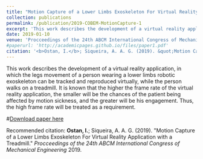 ```yaml
---
title: "Motion Capture of a Lower Limbs Exoskeleton For Virtual Reality Application with a Treadmill"
collection: publications
permalink: /publication/2019-COBEM-MotionCapture-1
excerpt: 'This work describes the development of a virtual reality application, in which the legs movement of a person wearing a lower limbs robotic exoskeleton can be tracked and reproduced virtually, while the person walks on a treadmill.'
date: 2019-01-10
venue: 'Procceedings of the 24th ABCM International Congress of Mechanical Engineering'
#paperurl: 'http://academicpages.github.io/files/paper1.pdf'
citation: '<b>Ostan, I.</b>; Siqueira, A. A. G. (2019). &quot;Motion Capture of a Lower Limbs Exoskeleton For Virtual Reality Application with a Treadmill.&quot; <i>Procceedings of the 24th ABCM International Congress of Mechanical Engineering</i>. (2019).'
---
```

This work describes the development of a virtual reality application, in which the legs movement of a person wearing a lower limbs robotic exoskeleton can be tracked and reproduced virtually, while the person walks on a treadmill. It is
known that the higher the frame rate of the virtual reality application, the smaller will be the chances of the patient
being affected by motion sickness, and the greater will be his engagement. Thus, the high frame rate will be treated as a requirement.

#[Download paper here](http://academicpages.github.io/files/paper1.pdf)

Recommended citation: <b>Ostan, I.</b>; Siqueira, A. A. G. (2019). "Motion Capture of a Lower Limbs Exoskeleton For Virtual Reality Application with a Treadmill." <i>Procceedings of the 24th ABCM International Congress of Mechanical Engineering</i> 2019.